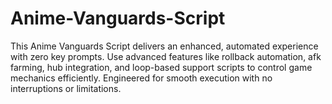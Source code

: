 # Anime-Vanguards-Script
This Anime Vanguards Script delivers an enhanced, automated experience with zero key prompts. Use advanced features like rollback automation, afk farming, hub integration, and loop-based support scripts to control game mechanics efficiently. Engineered for smooth execution with no interruptions or limitations.
